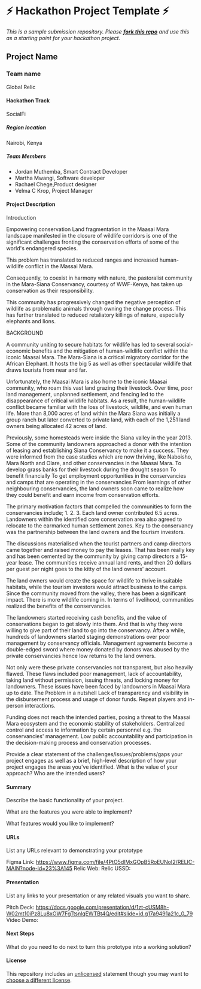 
# ⚡ Hackathon Project Template ⚡

_This is a sample submission repository.
Please [__fork this repo__](https://help.github.com/articles/fork-a-repo/) and use this as a starting point for your hackathon project._

## Project Name

### Team name

Global Relic

#### Hackathon Track

SocialFi

##### Region location

Nairobi, Kenya

##### Team Members

- Jordan Muthemba, Smart Contract Developer
- Martha Mwangi, Software developer
- Rachael Chege,Product designer
- Velma C Krop, Project Manager

#### Project Description

Introduction

Empowering conservation Land fragmentation in the Maasai  Mara landscape manifested in the closure of wildlife corridors is one of the significant challenges fronting the conservation efforts of some of the world's endangered species.

This problem has translated to reduced ranges and increased human-wildlife conflict in the Massai Mara.

Consequently, to coexist in harmony with nature, the pastoralist community in the Mara-Siana Conservancy, courtesy of WWF-Kenya, has taken up conservation as their responsibility.

This community has progressively changed the negative perception of wildlife as problematic animals through owning the change process. This has further translated to reduced retaliatory killings of nature, especially elephants and lions.

BACKGROUND

A community uniting to secure habitats for wildlife has led to several social-economic benefits and the mitigation of human-wildlife conflict within the iconic Maasai Mara. The Mara-Siana is a critical migratory corridor for the African Elephant. It hosts the big 5 as well as other spectacular wildlife that draws tourists from near and far.

Unfortunately, the Maasai  Mara is also home to the iconic Maasai community, who roam this vast land grazing their livestock. Over time, poor land management, unplanned settlement, and fencing led to the disappearance of critical wildlife habitats. As a result, the human-wildlife conflict became familiar with the loss of livestock, wildlife, and even human life. More than 8,000 acres of land within the Mara Siana was initially a group ranch but later converted to private land, with each of the 1,251 land owners being allocated 42 acres of land.

Previously, some homesteads were inside the Siana valley in the year 2013. Some of the community landowners approached a donor with the intention of leasing and establishing Siana Conservancy to make it a success. They were informed from the case studies which are now thriving, like Naboisho, Mara North and Olare, and other conservancies in the Maasai Mara. To develop grass banks for their livestock during the drought season To benefit financially To get employment opportunities in the conservancies and camps that are operating in the conservancies From learnings of other neighbouring conservancies, the land owners soon came to realize how they could benefit and earn income from conservation efforts.

The primary motivation factors that compelled the communities to form the conservancies include; 1. 2. 3. Each land owner contributed 6.5 acres. Landowners within the identified core conservation area also agreed to relocate to the earmarked human settlement zones. Key to the conservancy was the partnership between the land owners and the tourism investors.

The discussions materialised when the tourist partners and camp directors came together and raised money to pay the leases. That has been really key and has been cemented by the community by giving camp directors a 15-year lease. The communities receive annual land rents, and then 20 dollars per guest per night goes to the kitty of the land owners' account.

The land owners would create the space for wildlife to thrive in suitable habitats, while the tourism investors would attract business to the camps. Since the community moved from the valley, there has been a significant impact. There is more wildlife coming in. In terms of livelihood, communities realized the benefits of the conservancies.

The landowners started receiving cash benefits, and the value of conservations began to get slowly into them. And that is why they were willing to give part of their land to go into the conservancy. After a while, hundreds of landowners started staging demonstrations over poor management by conservancy officials. Management agreements become a double-edged sword where money donated by donors was abused by the private conservancies hence low returns to the land owners.

Not only were these private conservancies not transparent, but also heavily flawed. These flaws included poor management, lack of accountability, taking land without permission, issuing threats, and locking money for landowners. These issues have been faced by landowners in Maasai Mara up to date. The Problem in a nutshell Lack of transparency and visibility in the disbursement process and usage of donor funds. Repeat players and in-person interactions.

Funding does not reach the intended parties, posing a threat to the Maasai Mara ecosystem and the economic stability of stakeholders. Centralized control and access to information by certain personnel e.g. the conservancies' management. Low public accountability and participation in the decision-making process and conservation processes.



Provide a clear statement of the challenges/issues/problems/gaps your project engages as well as a brief, high-level description of how your project engages the areas you've identified. What is the value of your approach? Who are the intended users?

#### Summary

Describe the basic functionality of your project.

What are the features you were able to implement?

What features would you like to implement?

#### URLs

List any URLs relevant to demonstrating your prototype

Figma Link: https://www.figma.com/file/4PtO5dlMxGOpB5RoEUNoI2/RELIC-MAIN?node-id=23%3A145
Relic Web:
Relic USSD:

#### Presentation

List any links to your presentation or any related visuals you want to share.

Pitch Deck: https://docs.google.com/presentation/d/1zt-cUSM8h-W02mt10iPz8Lu8xOW7FgTtsnlqEWTBt4Q/edit#slide=id.g17a9491a21c_0_79
Video Demo: 

#### Next Steps

What do you need to do next to turn this prototype into a working solution?

#### License

This repository includes an [unlicensed](http://unlicense.org/) statement though you may want to [choose a different license](https://choosealicense.com/).
